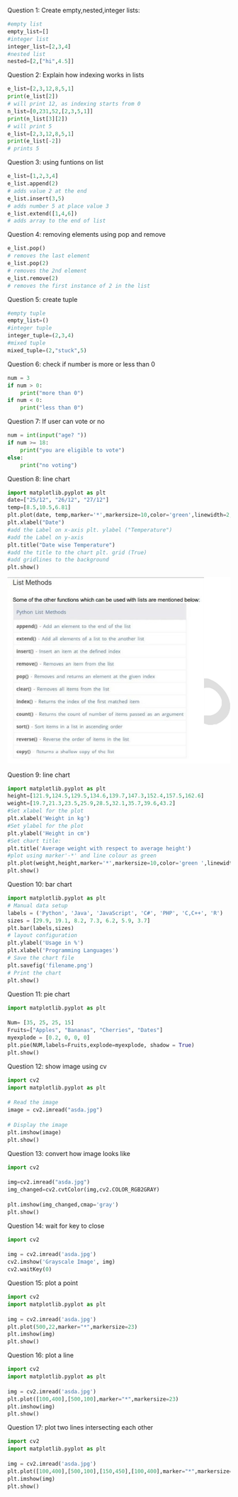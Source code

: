 Question 1: Create empty,nested,integer lists:
```py
#empty list
empty_list=[]
#integer list
integer_list=[2,3,4]
#nested list
nested=[2,["hi",4.5]]
```

Question 2: Explain how indexing works in lists
```py
e_list=[2,3,12,8,5,1]
print(e_list[2]) 
# will print 12, as indexing starts from 0
n_list=[0,231,52,[2,3,5,1]]
print(n_list[3][2])
# will print 5
e_list=[2,3,12,8,5,1]
print(e_list[-2]) 
# prints 5
```

Question 3: using funtions on list
```py
e_list=[1,2,3,4]
e_list.append(2) 
# adds value 2 at the end
e_list.insert(3,5)
# adds number 5 at place value 3
e_list.extend([1,4,6])
# adds array to the end of list
```

Question 4: removing elements using pop and remove
```py
e_list.pop()
# removes the last element
e_list.pop(2)
# removes the 2nd element
e_list.remove(2)
# removes the first instance of 2 in the list
```

Question 5: create tuple
```py
#empty tuple
empty_list=()
#integer tuple
integer_tuple=(2,3,4)
#mixed tuple
mixed_tuple=(2,"stuck",5)
```

Question 6: check if number is more or less than 0
```py
num = 3
if num > 0:
    print("more than 0")
if num < 0:
    print("less than 0")
```

Question 7: If user can vote or no
```py
num = int(input("age? "))
if num >= 18:
    print("you are eligible to vote")
else:
    print("no voting")
```

Question 8: line chart 
```py
import matplotlib.pyplot as plt 
date=["25/12", "26/12", "27/12"] 
temp=[8.5,10.5,6.81]
plt.plot(date, temp,marker='*',markersize=10,color='green',linewidth=2, linestyle='dashdot' ,markerfacecolor="y", markeredgecolor="r")
plt.xlabel("Date") 
#add the Label on x-axis plt. ylabel ("Temperature")
#add the Label on y-axis
plt.title("Date wise Temperature") 
#add the title to the chart plt. grid (True)
#add gridlines to the background
plt.show()
```
![alt text](image.png)

Question 9: line chart
```py
import matplotlib.pyplot as plt
height=[121.9,124.5,129.5,134.6,139.7,147.3,152.4,157.5,162.6]
weight=[19.7,21.3,23.5,25.9,28.5,32.1,35.7,39.6,43.2]
#Set xlabel for the plot
plt.xlabel('Weight in kg') 
#Set ylabel for the plot 
plt.ylabel('Height in cm') 
#Set chart title:
plt.title('Average weight with respect to average height') 
#plot using marker'-*' and line colour as green 
plt.plot(weight,height,marker='*',markersize=10,color='green ',linewidth=2, linestyle='dashdot')
plt.show()
```


Question 10: bar chart 
```py
import matplotlib.pyplot as plt
# Manual data setup
labels = ('Python', 'Java', 'JavaScript', 'C#', 'PHP', 'C,C++', 'R')
sizes = [29.9, 19.1, 8.2, 7.3, 6.2, 5.9, 3.7]
plt.bar(labels,sizes)
# layout configuration
plt.ylabel('Usage in %')
plt.xlabel('Programming Languages')
# Save the chart file
plt.savefig('filename.png')
# Print the chart
plt.show()
```

Question 11: pie chart
```py
import matplotlib.pyplot as plt

Num= [35, 25, 25, 15]
Fruits=["Apples", "Bananas", "Cherries", "Dates"] 
myexplode = [0.2, 0, 0, 0] 
plt.pie(NUM,labels=Fruits,explode=myexplode, shadow = True)
plt.show()
```

Question 12: show image using cv
```py
import cv2
import matplotlib.pyplot as plt

# Read the image
image = cv2.imread("asda.jpg")

# Display the image
plt.imshow(image)
plt.show()
```

Question 13: convert how image looks like
```py
import cv2

img=cv2.imread("asda.jpg")
img_changed=cv2.cvtColor(img,cv2.COLOR_RGB2GRAY)

plt.imshow(img_changed,cmap='gray')
plt.show()
```


Question 14: wait for key to close
```py
import cv2

img = cv2.imread('asda.jpg') 
cv2.imshow('Grayscale Image', img)
cv2.waitKey(0)
```

Question 15: plot a point
```py
import cv2
import matplotlib.pyplot as plt

img = cv2.imread('asda.jpg') 
plt.plot(500,22,marker="*",markersize=23)
plt.imshow(img)
plt.show()
```

Question 16: plot a line
```py
import cv2
import matplotlib.pyplot as plt

img = cv2.imread('asda.jpg') 
plt.plot([100,400],[500,100],marker="*",markersize=23)
plt.imshow(img)
plt.show()
```

Question 17: plot two lines intersecting each other
```py
import cv2
import matplotlib.pyplot as plt

img = cv2.imread('asda.jpg') 
plt.plot([100,400],[500,100],[150,450],[100,400],marker="*",markersize=2)
plt.imshow(img)
plt.show()
```
